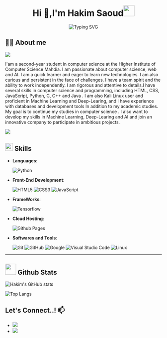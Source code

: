 
<h1 align="center"><b>Hi 👋,I'm Hakim Saoud</b><img src="https://media.giphy.com/media/hvRJCLFzcasrR4ia7z/giphy.gif" width="35"></h1>

<p align="center"><img src="https://readme-typing-svg.demolab.com?font=Fira+Code&pause=1000&width=435&lines=Computer+Science+Student;E-learing+in+Machine+Learning;Deep+Learning+%7C+AI" alt="Typing SVG" /></p>

## :man_technologist: **About me**

<img src="https://user-images.githubusercontent.com/73097560/115834477-dbab4500-a447-11eb-908a-139a6edaec5c.gif">

I'am a second-year student in computer science at the Higher Institute of Computer Science Mahdia. I am passionate about computer science, web and AI. I am a quick learner and eager to learn new technologies. I am also curious and persistent in the face of challenges. I have a team spirit and the ability to work independently. I am rigorous and attentive to details.I have several skills in computer science and programming, including HTML, CSS, JavaScript, Python, C, C++ and Java . I am also Kali Linux user and proficient in Machine Learning and Deep-Learing, and I have experience with databases and development tools In addition to my academic studies. My goal is to continue my studies in computer science . I also want to develop my skills in Machine Learning, Deep-Learing and AI and join an innovative company to participate in ambitious projects.

<img src="https://user-images.githubusercontent.com/73097560/115834477-dbab4500-a447-11eb-908a-139a6edaec5c.gif">

## <img src="https://media2.giphy.com/media/QssGEmpkyEOhBCb7e1/giphy.gif?cid=ecf05e47a0n3gi1bfqntqmob8g9aid1oyj2wr3ds3mg700bl&rid=giphy.gif" width ="25"><b> Skills</b>
<p align="center">

- **Languages**:
    
    ![Python](https://img.shields.io/badge/Python%20-%2314354C.svg?style=for-the-badge&logo=python&logoColor=white)
    <!--[R](https://img.shields.io/badge/R%20-%2314354C.svg?style=for-the-badge&logo=r&logoColor=white)-->

   
    
    
- **Front-End Development**:

   ![HTML5](https://img.shields.io/badge/HTML5%20-%23E34F26.svg?style=for-the-badge&logo=html5&logoColor=white)
   ![CSS3](https://img.shields.io/badge/CSS%20-%231572B6.svg?style=for-the-badge&logo=css3&logoColor=white)
   ![JavaScript](https://img.shields.io/badge/JavaScript%20-%23F7DF1E.svg?style=for-the-badge&logo=javascript&logoColor=black)



- **FrameWorks**:

    ![Tensorflow](https://img.shields.io/badge/tensorflow-grey?logo=tensorflow)
    <!--![Pytorch](https://img.shields.io/badge/logo-pytorch-red?logo=pytorch)-->
    

  



- **Cloud Hosting**:

    ![Github Pages](https://img.shields.io/badge/GitHub%20Pages-%23327FC7.svg?style=for-the-badge&logo=github&logoColor=white)
    


- **Softwares and Tools**:

    ![Git](https://img.shields.io/badge/git-%23F05033.svg?style=for-the-badge&logo=git&logoColor=white)
    ![GitHub](https://img.shields.io/badge/github-%23121011.svg?style=for-the-badge&logo=github&logoColor=white)
    ![Google](https://img.shields.io/badge/google-%234285F4.svg?style=for-the-badge&logo=google&logoColor=yellow)
    ![Visual Studio Code](https://img.shields.io/badge/Visual%20Studio%20Code-0078d7.svg?style=for-the-badge&logo=visual-studio-code&logoColor=white)
    ![Linux](https://img.shields.io/badge/Linux-FCC624?style=for-the-badge&logo=linux&logoColor=black) 


<!--!- **Extras**:

    ![Terminal](https://img.shields.io/badge/Terminal-%23054020?style=for-the-badge&logo=gnu-bash&logoColor=white)
    ![Markdown](https://img.shields.io/badge/markdown-%23000000.svg?style=for-the-badge&logo=markdown&logoColor=white)   -->


</p>


-----




## <img src="https://media.giphy.com/media/iY8CRBdQXODJSCERIr/giphy.gif" width="35"><b> Github Stats </b>

<p align="left">

	
![Hakim's GitHub stats](https://github-readme-stats.vercel.app/api?username=hakimsaoud&show_icons=true&theme=gotham)

![Top Langs](https://github-readme-stats.vercel.app/api/top-langs/?username=hakimsaoud&theme=gotham&layout=compact)












## <b> Let's Connect..! 📫 </b>
<div align='left'>

<ul>

<li>
<a href="https://www.linkedin.com/in/hakim-saoud/" target="_blank">
<img src="https://img.shields.io/badge/Linkedin-black?logo=linkedin"/>
</a>
</li>

<li>
<a href="mailto:50655hakim@gmail.com" target="_blank">
<img src="https://img.shields.io/badge/Email-black?logo=gmail" />
</a>
</li>
	
</ul>
</div>
